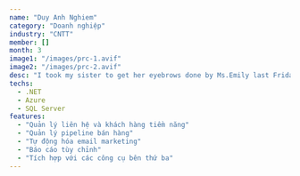 ```yaml
---
name: "Duy Anh Nghiem"
category: "Doanh nghiệp"
industry: "CNTT"
member: []
month: 3
image1: "/images/prc-1.avif"
image2: "/images/prc-2.avif"
desc: "I took my sister to get her eyebrows done by Ms.Emily last Friday and she was really happy with the results. Emily gave her details and advised her gently to choose the perfect color that matches her face, and I was surprised that my sister was happy, even snoring throughout the process since she could not bear a single needle, and the outcome was so natural that I couldn't tell that it was a tattoo. I highly recommend Vy Brows Beauty if you want to have a better appearance."
techs:
  - .NET
  - Azure
  - SQL Server
features:
  - "Quản lý liên hệ và khách hàng tiềm năng"
  - "Quản lý pipeline bán hàng"
  - "Tự động hóa email marketing"
  - "Báo cáo tùy chỉnh"
  - "Tích hợp với các công cụ bên thứ ba"
---
```

